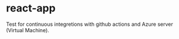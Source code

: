 # react-app
Test for continuous integretions with github actions and Azure server (Virtual Machine).
